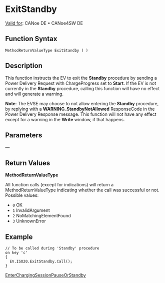 # ExitStandby

[Valid for](../../../Shared/FeatureAvailability.md):  CANoe DE • CANoe4SW DE

## Function Syntax

```
MethodReturnValueType ExitStandby ( )
```

## Description

This function instructs the EV to exit the **Standby** procedure by sending a Power Delivery Request with ChargeProgress set to **Start**. If the EV is not currently in the **Standby** procedure, calling this function will have no effect and will generate a warning.

**Note**: The EVSE may choose to not allow entering the **Standby** procedure, by replying with a **WARNING_StandbyNotAllowed** ResponseCode in the Power Delivery Response message. This function will not have any effect except for a warning in the **Write** window, if that happens.

## Parameters

—

## Return Values

**MethodReturnValueType**

All function calls (except for indications) will return a MethodReturnValueType indicating whether the call was successful or not. Possible values:

- `0` OK
- `1` InvalidArgument
- `2` NoMatchingElementFound
- `3` UnknownError

## Example

```plaintext
// To be called during 'Standby' procedure
on key 'c'
{
  EV.ISO20.ExitStandby.Call();
}
```

[EnterChargingSessionPauseOrStandby](CAPLfunctionEnterChargingSessionPauseOrStandby.md)
